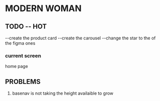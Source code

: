 # MODERN WOMAN 

## TODO -- HOT 
--create the product card 
--create the carousel 
--change the star to the of the figma ones 

### current screen 
home page 

## PROBLEMS 
  1. basenav is not taking the height availaible to grow
